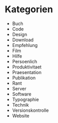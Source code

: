 # Kategorien

- Buch
- Code
- Design
- Download
- Empfehlung
- Film
- Hilfe
- Persoenlich
- Produktivitaet
- Praesentation
- Publikation
- Rant
- Server
- Software
- Typographie
- Technik
- Versionskontrolle
- Website
